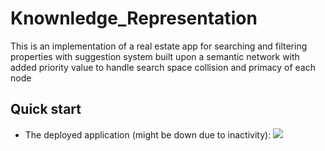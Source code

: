 # Knownledge_Representation
This is an implementation of a real estate app for searching and filtering properties with suggestion system built upon a semantic network with added priority value to handle search space collision and primacy of each node
## Quick start

* The deployed application (might be down due to inactivity): [<a href="https://huyrand-knownledge-representation-app-rv43wa.streamlit.app/"><img src="https://raw.githubusercontent.com/rlew631/rlew631/b09a7af3f30f8b5a5428dbeb07b9021622018685/red_streamlit.svg" ></a>](https://huyrand-knownledge-representation-app-rv43wa.streamlit.app/)
